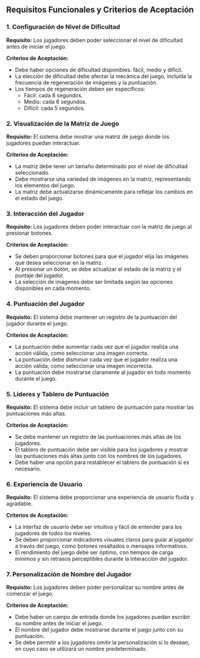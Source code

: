 ## Requisitos Funcionales y Criterios de Aceptación

### 1. Configuración de Nivel de Dificultad
**Requisito:** Los jugadores deben poder seleccionar el nivel de dificultad antes de iniciar el juego.

**Criterios de Aceptación:**
- Debe haber opciones de dificultad disponibles: fácil, medio y difícil.
- La elección de dificultad debe afectar la mecánica del juego, incluida la frecuencia de regeneración de imágenes y la puntuación.
- Los tiempos de regeneración deben ser específicos:
  - Fácil: cada 8 segundos.
  - Medio: cada 6 segundos.
  - Difícil: cada 5 segundos.

### 2. Visualización de la Matriz de Juego
**Requisito:** El sistema debe mostrar una matriz de juego donde los jugadores puedan interactuar.

**Criterios de Aceptación:**
- La matriz debe tener un tamaño determinado por el nivel de dificultad seleccionado.
- Debe mostrarse una variedad de imágenes en la matriz, representando los elementos del juego.
- La matriz debe actualizarse dinámicamente para reflejar los cambios en el estado del juego.

### 3. Interacción del Jugador
**Requisito:** Los jugadores deben poder interactuar con la matriz de juego al presionar botones.

**Criterios de Aceptación:**
- Se deben proporcionar botones para que el jugador elija las imágenes que desea seleccionar en la matriz.
- Al presionar un botón, se debe actualizar el estado de la matriz y el puntaje del jugador.
- La selección de imágenes debe ser limitada según las opciones disponibles en cada momento.

### 4. Puntuación del Jugador
**Requisito:** El sistema debe mantener un registro de la puntuación del jugador durante el juego.

**Criterios de Aceptación:**
- La puntuación debe aumentar cada vez que el jugador realiza una acción válida, como seleccionar una imagen correcta.
- La puntuación debe disminuir cada vez que el jugador realiza una acción válida, como seleccionar una imagen incorrecta.
- La puntuación debe mostrarse claramente al jugador en todo momento durante el juego.

### 5. Líderes y Tablero de Puntuación
**Requisito:** El sistema debe incluir un tablero de puntuación para mostrar las puntuaciones más altas.

**Criterios de Aceptación:**
- Se debe mantener un registro de las puntuaciones más altas de los jugadores.
- El tablero de puntuación debe ser visible para los jugadores y mostrar las puntuaciones más altas junto con los nombres de los jugadores.
- Debe haber una opción para restablecer el tablero de puntuación si es necesario.

### 6. Experiencia de Usuario
**Requisito:** El sistema debe proporcionar una experiencia de usuario fluida y agradable.

**Criterios de Aceptación:**
- La interfaz de usuario debe ser intuitiva y fácil de entender para los jugadores de todos los niveles.
- Se deben proporcionar indicadores visuales claros para guiar al jugador a través del juego, como botones resaltados o mensajes informativos.
- El rendimiento del juego debe ser óptimo, con tiempos de carga mínimos y sin retrasos perceptibles durante la interacción del jugador.

### 7. Personalización de Nombre del Jugador
**Requisito:** Los jugadores deben poder personalizar su nombre antes de comenzar el juego.

**Criterios de Aceptación:**
- Debe haber un campo de entrada donde los jugadores puedan escribir su nombre antes de iniciar el juego.
- El nombre del jugador debe mostrarse durante el juego junto con su puntuación.
- Se debe permitir a los jugadores omitir la personalización si lo desean, en cuyo caso se utilizará un nombre predeterminado.
